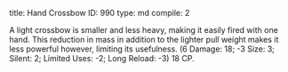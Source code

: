 title:          Hand Crossbow
ID:             990
type:           md
compile:        2



A light crossbow is smaller and less heavy, making it easily fired with one hand. This reduction in mass in addition to the lighter pull weight makes it less powerful however, limiting its usefulness.  (6 Damage: 18; -3 Size: 3; Silent: 2; Limited Uses: -2; Long Reload: -3) 18 CP.